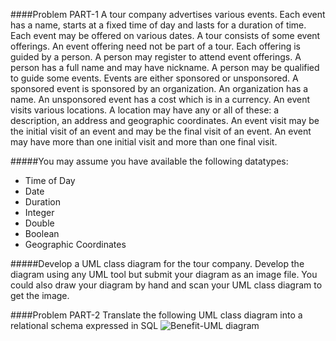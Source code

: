 ####Problem PART-1
A tour company advertises various events. Each event has a name, starts at a fixed time of day and lasts for a duration of time. Each event may be offered on various dates. A tour consists of some event offerings. An event offering need not be part of a tour. Each offering is guided by a person. A person may register to attend event offerings. A person has a full name and may have nickname. A person may be qualified to guide some events. Events are either sponsored or unsponsored. A sponsored event is sponsored by an organization. An organization has a name. An unsponsored event has a cost which is in a currency. An event visits various locations. A location may have any or all of these: a description, an address and geographic coordinates. An event visit may be the initial visit of an event and may be the final visit of an event. An event may have more than one initial visit and more than one final visit.

#####You may assume you have available the following datatypes:
- Time of Day
- Date
- Duration
- Integer
- Double
- Boolean
- Geographic Coordinates


#####Develop a UML class diagram for the tour company. Develop the diagram using any UML tool but submit your diagram as an image file. You could also draw your diagram by hand and scan your UML class diagram to get the image.


####Problem PART-2
Translate the following UML class diagram into a relational schema expressed in SQL
![Benefit-UML diagram](prasadnm92.github.com/repository/img/image.jpg)
